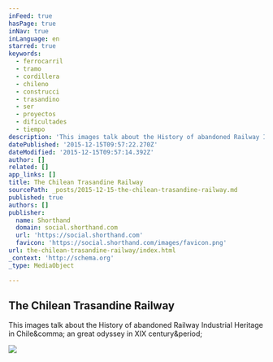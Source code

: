 ```yaml
---
inFeed: true
hasPage: true
inNav: true
inLanguage: en
starred: true
keywords:
  - ferrocarril
  - tramo
  - cordillera
  - chileno
  - construcci
  - trasandino
  - ser
  - proyectos
  - dificultades
  - tiempo
description: 'This images talk about the History of abandoned Railway Industrial Heritage in Chile, an great odyssey in XIX century.'
datePublished: '2015-12-15T09:57:22.270Z'
dateModified: '2015-12-15T09:57:14.392Z'
author: []
related: []
app_links: []
title: The Chilean Trasandine Railway
sourcePath: _posts/2015-12-15-the-chilean-trasandine-railway.md
published: true
authors: []
publisher:
  name: Shorthand
  domain: social.shorthand.com
  url: 'https://social.shorthand.com'
  favicon: 'https://social.shorthand.com/images/favicon.png'
url: the-chilean-trasandine-railway/index.html
_context: 'http://schema.org'
_type: MediaObject

---
```

<article style=""><h1>The Chilean Trasandine Railway</h1><p>This images talk about the History of abandoned Railway Industrial Heritage in Chile&amp;comma; an great odyssey in XIX century&amp;period;</p><img src="https://shorthand-social.imgix.net/prod/story/jgPNwPoNZiY/media/37193f109a2f11e5a74fc144436a5895/original.jpg?w=1500&amp;h=1500&amp;fit=clip&amp;fm=jpg&amp;q=75" /></article>